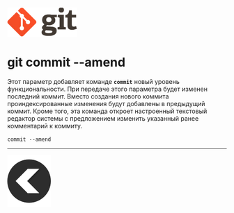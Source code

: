  [![back](/img/logo%402x.png)](./readme.md) 
# **git commit --amend**

Этот параметр добавляет команде **`commit`** новый уровень функциональности. При передаче этого параметра будет изменен последний коммит. Вместо создания нового коммита проиндексированные изменения будут добавлены в предыдущий коммит. Кроме того, эта команда откроет настроенный текстовый редактор системы с предложением изменить указанный ранее комментарий к коммиту.
```
commit --amend
```
---
[![back](/img/left-arrow-back-svgrepo-com.svg)](./readme.md)
